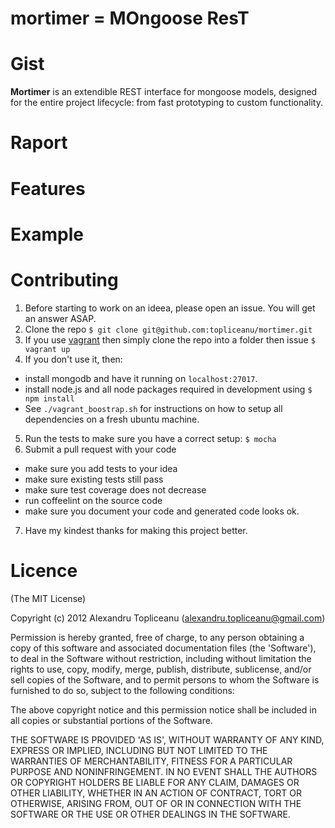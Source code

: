 mortimer = MOngoose ResT
========================

Gist
====

**Mortimer** is an extendible REST interface for mongoose models, designed for the entire project lifecycle: from fast prototyping to custom functionality.

Raport
======

Features
========


Example
=======

Contributing
============

1. Before starting to work on an ideea, please open an issue. You will get an answer ASAP.
2. Clone the repo `$ git clone git@github.com:topliceanu/mortimer.git`
3. If you use [vagrant](https://www.vagrantup.com/) then simply clone the repo into a folder then issue `$ vagrant up`
4. If you don't use it, then:
 - install mongodb and have it running on `localhost:27017`.
 - install node.js and all node packages required in development using `$ npm install`
 - See `./vagrant_boostrap.sh` for instructions on how to setup all dependencies on a fresh ubuntu machine.
5. Run the tests to make sure you have a correct setup: `$ mocha`
6. Submit a pull request with your code
 - make sure you add tests to your idea
 - make sure existing tests still pass
 - make sure test coverage does not decrease
 - run coffeelint on the source code
 - make sure you document your code and generated code looks ok.
7. Have my kindest thanks for making this project better.


Licence
=======

(The MIT License)

Copyright (c) 2012 Alexandru Topliceanu (alexandru.topliceanu@gmail.com)

Permission is hereby granted, free of charge, to any person obtaining
a copy of this software and associated documentation files (the
'Software'), to deal in the Software without restriction, including
without limitation the rights to use, copy, modify, merge, publish,
distribute, sublicense, and/or sell copies of the Software, and to
permit persons to whom the Software is furnished to do so, subject to
the following conditions:

The above copyright notice and this permission notice shall be
included in all copies or substantial portions of the Software.

THE SOFTWARE IS PROVIDED 'AS IS', WITHOUT WARRANTY OF ANY KIND,
EXPRESS OR IMPLIED, INCLUDING BUT NOT LIMITED TO THE WARRANTIES OF
MERCHANTABILITY, FITNESS FOR A PARTICULAR PURPOSE AND NONINFRINGEMENT.
IN NO EVENT SHALL THE AUTHORS OR COPYRIGHT HOLDERS BE LIABLE FOR ANY
CLAIM, DAMAGES OR OTHER LIABILITY, WHETHER IN AN ACTION OF CONTRACT,
TORT OR OTHERWISE, ARISING FROM, OUT OF OR IN CONNECTION WITH THE
SOFTWARE OR THE USE OR OTHER DEALINGS IN THE SOFTWARE.
